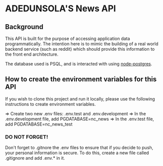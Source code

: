 # ADEDUNSOLA'S News API

## Background

This API is built for the purpose of accessing application data programmatically. The intention here is to mimic the building of a real world backend service (such as reddit) which should provide this information to the front end architecture.

The database used is PSQL, and is interacted with using [node-postgres](https://node-postgres.com/).

## How to create the environment variables for this API
If you wish to clone this project and run it locally, please use the following instructions to create environment variables.

=> Create two new .env files: .env.test and .env.development
=> In the .env.development file, add PGDATABASE=nc_news
=> In the .env.test file, add PGDATABASE=nc_news_test

### DO NOT FORGET!

Don't forget to .gitnore the .env files to ensure that if you decide to push, your personal information is secure. To do this, create a new file called .gitignore and add .env.* in it. 

